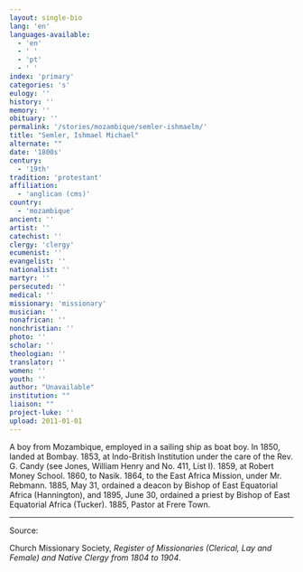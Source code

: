 ```yaml
---
layout: single-bio
lang: 'en'
languages-available:
  - 'en'
  - ' '
  - 'pt'
  - ' '
index: 'primary'
categories: 's'
eulogy: ''
history: ''
memory: ''
obituary: ''
permalink: '/stories/mozambique/semler-ishmaelm/'
title: "Semler, Ishmael Michael"
alternate: ""
date: '1800s'
century:
  - '19th'
tradition: 'protestant'
affiliation:
  - 'anglican (cms)'
country:
  - 'mozambique'
ancient: ''
artist: ''
catechist: ''
clergy: 'clergy'
ecumenist: ''
evangelist: ''
nationalist: ''
martyr: ''
persecuted: ''
medical: ''
missionary: 'missionary'
musician: ''
nonafrican: ''
nonchristian: ''
photo: ''
scholar: ''
theologian: ''
translator: ''
women: ''
youth: ''
author: "Unavailable"
institution: ""
liaison: ""
project-luke: ''
upload: 2011-01-01
---
```




A boy from Mozambique, employed in a sailing ship as boat boy.  In 1850, landed at Bombay.  1853, at Indo-British Institution under the care of the Rev. G. Candy (see Jones, William Henry and No. 411, List I).  1859, at Robert Money School.  1860, to Nasik.  1864, to the East Africa Mission, under Mr. Rebmann.  1885, May 31, ordained a deacon by Bishop of East Equatorial Africa (Hannington), and 1895, June 30, ordained a priest by Bishop of East Equatorial Africa (Tucker).  1885, Pastor at Frere Town.



---

Source:

Church Missionary Society, *Register of Missionaries (Clerical, Lay and Female) and Native Clergy from 1804 to 1904*.
